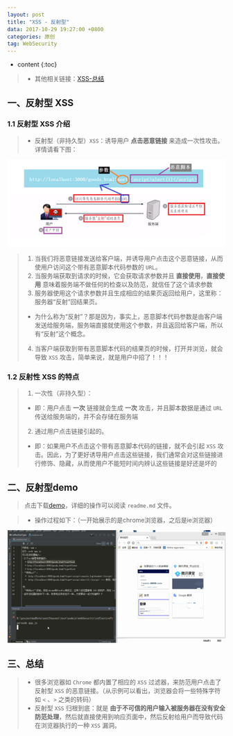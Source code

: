 ```yaml
---
layout: post
title: "XSS - 反射型"
data: 2017-10-29 19:27:00 +0800
categories: 原创
tag: WebSecurity
---
```

* content
{:toc}

> * 其他相关链接：[XSS-总结](http://www.jmazm.com/2017/10/31/XSS-inclustion/)

<!-- more -->


## 一、反射型 XSS

### 1.1 反射型 XSS 介绍

> * 反射型（非持久型）`XSS`：诱导用户 **点击恶意链接** 来造成一次性攻击。详情请看下图：

![safe](/styles/images/web/security/security-02.png)

> 1. 当我们将恶意链接发送给客户端，并诱导用户点击这个恶意链接，从而使用户访问这个带有恶意脚本代码参数的 `URL`。
> 2. 当服务端获取到请求的时候，它会获取请求参数并且 **直接使用**，**直接使用** 意味着服务端不做任何的检查以及防范，就信任了这个请求参数
> 3. 服务器使用这个请求参数并且生成相应的结果页返回给用户，这里称：服务器“反射”回结果页。
>   * 为什么称为“反射”？那是因为，事实上，恶意脚本代码参数是由客户端发送给服务端，服务端直接就使用这个参数，并且返回给客户端，所以有“反射”这个概念。
> 4. 当客户端获取到带有恶意脚本代码的结果页的时候，打开并浏览，就会导致 `XSS` 攻击，简单来说，就是用户中招了！！！

### 1.2 反射性 XSS 的特点

> 1. 一次性（非持久型）：
>   * 即：用户点击 **一次** 链接就会生成 **一次** 攻击，并且脚本数据是通过 `URL` 传送给服务端的，并不会存储在服务端
> 2. 通过用户点击链接引起的。
>   * 即：如果用户不点击这个带有恶意脚本代码的链接，就不会引起 `XSS` 攻击。因此，为了更好诱导用户点击这些链接，我们通常会对这些链接进行修饰、隐藏，从而使用户不能短时间内辨认这些链接是好还是坏的

## 二、反射型demo

> 点击下载[demo](/effects/files/webSecurity/reflectiveType.zip)，详细的操作可以阅读 `readme.md` 文件。

> * 操作过程如下：（一开始展示的是chrome浏览器，之后是ie浏览器）

![demo](/effects/images/webSecurity/webSecurity-01.gif)

## 三、总结

> * 很多浏览器如 `Chrome` 都内置了相应的 `XSS` 过滤器，来防范用户点击了反射型 `XSS` 的恶意链接。（从示例可以看出，浏览器会将一些特殊字符如 `<` 、`>` 之类的转码）
> * 反射型 `XSS` 归根到底：就是 **由于不可信的用户输入被服务器在没有安全防范处理**，然后就直接使用到响应页面中，然后反射给用户而导致代码在浏览器执行的一种 `XSS` 漏洞。